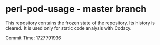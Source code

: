# perl-pod-usage - master branch

This repository contains the frozen state of the repository.
Its history is cleared. It is used only for static code
analysis with Codacy.

Commit Time: 1727791936